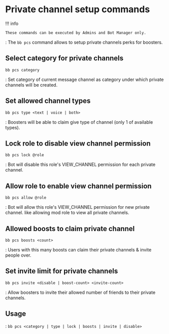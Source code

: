# Private channel setup commands

!!! info

    These commands can be executed by Admins and Bot Manager only.

: The `bb pcs` command allows to setup private channels perks for boosters.

## Select category for private channels

`bb pcs category`

: Set category of current message channel as category under which private channels will be created.

## Set allowed channel types

`bb pcs type <text | voice | both>`

: Boosters will be able to claim give type of channel (only 1 of available types).

## Lock role to disable view channel permission

`bb pcs lock @role`

: Bot will disable this role's VIEW_CHANNEL permission for each private channel.

## Allow role to enable view channel permission

`bb pcs allow @role`

: Bot will allow this role's VIEW_CHANNEL permission for new private channel. like allowing mod role to view all private channels.

## Allowed boosts to claim private channel

`bb pcs boosts <count>`

: Users with this many boosts can claim their private channels & invite people over.

## Set invite limit for private channels

`bb pcs invite <disable | boost-count> <invite-count>`

: Allow boosters to invite their allowed number of friends to their private channels.

## Usage

: `bb pcs <category | type | lock | boosts | invite | disable>`
